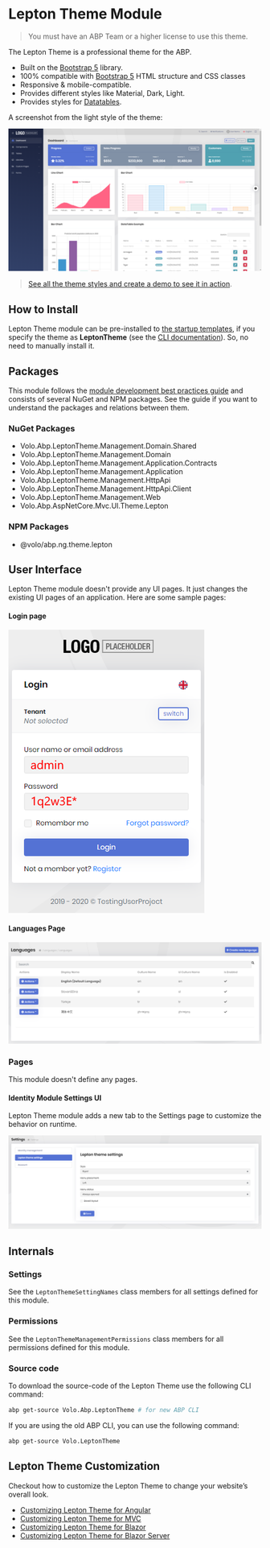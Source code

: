 # Lepton Theme Module

> You must have an ABP Team or a higher license to use this theme.

The Lepton Theme is a professional theme for the ABP.

* Built on the [Bootstrap 5](https://getbootstrap.com) library.
* 100% compatible with  [Bootstrap 5](https://getbootstrap.com) HTML structure and CSS classes
* Responsive & mobile-compatible.
* Provides different styles like Material, Dark, Light.
* Provides styles for [Datatables](https://datatables.net).

A screenshot from the light style of the theme:

![lepton-theme-light](../../images/lepton-theme-light.png)

> [See all the theme styles and create a demo to see it in action](https://abp.io/themes).

## How to Install

Lepton Theme module can be pre-installed to [the startup templates](../../get-started), if you specify the theme as **LeptonTheme** (see the [CLI documentation](../../cli/index.md)). So, no need to manually install it.

## Packages

This module follows the [module development best practices guide](https://docs.abp.io/en/abp/latest/Best-Practices/Index) and consists of several NuGet and NPM packages. See the guide if you want to understand the packages and relations between them.

### NuGet Packages

* Volo.Abp.LeptonTheme.Management.Domain.Shared
* Volo.Abp.LeptonTheme.Management.Domain
* Volo.Abp.LeptonTheme.Management.Application.Contracts
* Volo.Abp.LeptonTheme.Management.Application
* Volo.Abp.LeptonTheme.Management.HttpApi
* Volo.Abp.LeptonTheme.Management.HttpApi.Client
* Volo.Abp.LeptonTheme.Management.Web
* Volo.Abp.AspNetCore.Mvc.UI.Theme.Lepton

### NPM Packages

* @volo/abp.ng.theme.lepton

## User Interface

Lepton Theme module doesn't provide any UI pages. It just changes the existing UI pages of an application. Here are some sample pages:

#### Login page

![lepton-theme-module-login-page](../../images/lepton-theme-module-login-page.png) 

#### Languages Page

![lepton-theme-module-languages-page](../../images/lepton-theme-module-languages-page.png)

### Pages

This module doesn't define any pages.

#### Identity Module Settings UI

Lepton Theme module adds a new tab to the Settings page to customize the behavior on runtime.

![lepton-theme-module-settings-page](../../images/lepton-theme-module-settings-page.png)

## Internals

### Settings

See the `LeptonThemeSettingNames` class members for all settings defined for this module.

### Permissions

See the `LeptonThemeManagementPermissions` class members for all permissions defined for this module.

### Source code

To download the source-code of the Lepton Theme use the following CLI command:

```bash
abp get-source Volo.Abp.LeptonTheme # for new ABP CLI
```

If you are using the old ABP CLI, you can use the following command:

```bash
abp get-source Volo.LeptonTheme
```

## Lepton Theme Customization

Checkout how to customize the Lepton Theme to change your website’s overall look.

* [Customizing Lepton Theme for Angular](customizing-lepton-theme.md?UI=NG)
* [Customizing Lepton Theme for MVC](customizing-lepton-theme.md?UI=MVC)
* [Customizing Lepton Theme for Blazor](customizing-lepton-theme.md?UI=Blazor)
* [Customizing Lepton Theme for Blazor Server](customizing-lepton-theme.md?UI=BlazorServer)

